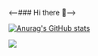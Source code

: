 <--### Hi there 👋-->

<!--
**RanafaB18/RanafaB18** is a ✨ _special_ ✨ repository because its `README.md` (this file) appears on your GitHub profile.
Here are some ideas to get you started:
- 🔭 I’m currently working on ...
- 🌱 I’m currently learning ...
- 👯 I’m looking to collaborate on ...
- 🤔 I’m looking for help with ...
- 💬 Ask me about ...
- 📫 How to reach me: ...
- 😄 Pronouns: ...
- ⚡ Fun fact: ...
-->
[![Anurag's GitHub stats](https://github-readme-stats.vercel.app/api?username=RanafaB18)](https://github.com/anuraghazra/github-readme-stats)
<p><a href="https://git.io/streak-stats"><img src="https://streak-stats.demolab.com?user=DenverCoder1"/></a></p>
